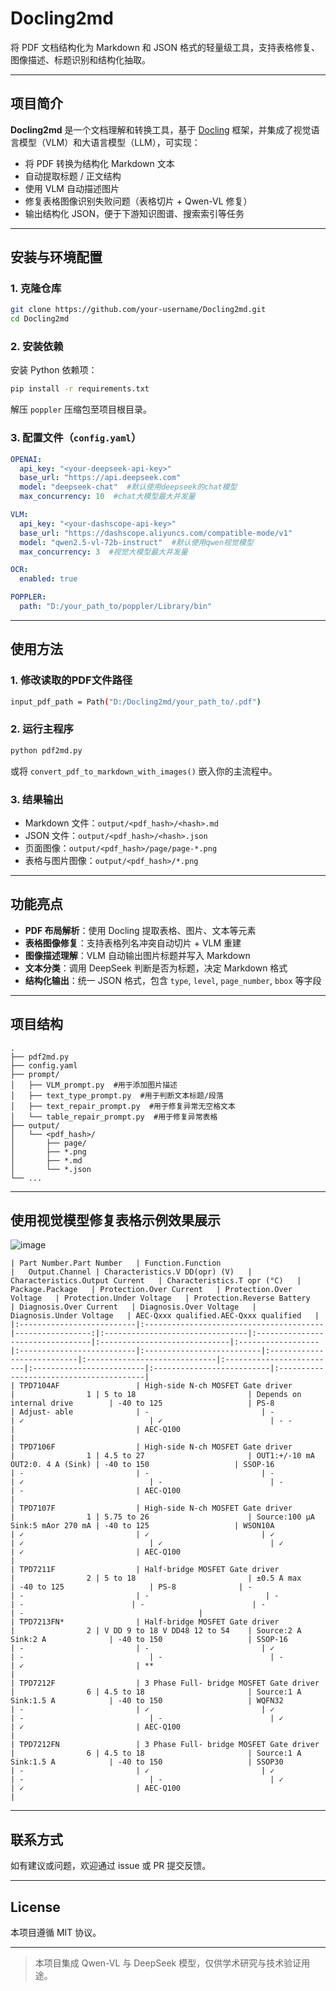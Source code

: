 # Docling2md

将 PDF 文档结构化为 Markdown 和 JSON 格式的轻量级工具，支持表格修复、图像描述、标题识别和结构化抽取。

---

## 项目简介
**Docling2md** 是一个文档理解和转换工具，基于 [Docling](https://github.com/docling-project/docling.git) 框架，并集成了视觉语言模型（VLM）和大语言模型（LLM），可实现：

- 将 PDF 转换为结构化 Markdown 文本
- 自动提取标题 / 正文结构
- 使用 VLM 自动描述图片
- 修复表格图像识别失败问题（表格切片 + Qwen-VL 修复）
- 输出结构化 JSON，便于下游知识图谱、搜索索引等任务

---

## 安装与环境配置

### 1. 克隆仓库
```bash
git clone https://github.com/your-username/Docling2md.git
cd Docling2md
```

### 2. 安装依赖
安装 Python 依赖项：
```bash
pip install -r requirements.txt
```

解压 `poppler` 压缩包至项目根目录。

### 3. 配置文件（`config.yaml`）
```yaml
OPENAI:
  api_key: "<your-deepseek-api-key>"
  base_url: "https://api.deepseek.com"
  model: "deepseek-chat"  #默认使用deepseek的chat模型
  max_concurrency: 10  #chat大模型最大并发量

VLM:
  api_key: "<your-dashscope-api-key>"
  base_url: "https://dashscope.aliyuncs.com/compatible-mode/v1"
  model: "qwen2.5-vl-72b-instruct"  #默认使用qwen视觉模型
  max_concurrency: 3  #视觉大模型最大并发量

OCR:
  enabled: true

POPPLER:
  path: "D:/your_path_to/poppler/Library/bin"
```

---

## 使用方法

### 1. 修改读取的PDF文件路径
```bash
input_pdf_path = Path("D:/Docling2md/your_path_to/.pdf")
```

### 2. 运行主程序
```bash
python pdf2md.py
```
或将 `convert_pdf_to_markdown_with_images()` 嵌入你的主流程中。

### 3. 结果输出
- Markdown 文件：`output/<pdf_hash>/<hash>.md`
- JSON 文件：`output/<pdf_hash>/<hash>.json`
- 页面图像：`output/<pdf_hash>/page/page-*.png`
- 表格与图片图像：`output/<pdf_hash>/*.png`

---

## 功能亮点

- **PDF 布局解析**：使用 Docling 提取表格、图片、文本等元素
- **表格图像修复**：支持表格列名冲突自动切片 + VLM 重建
- **图像描述理解**：VLM 自动输出图片标题并写入 Markdown
- **文本分类**：调用 DeepSeek 判断是否为标题，决定 Markdown 格式
- **结构化输出**：统一 JSON 格式，包含 `type`, `level`, `page_number`, `bbox` 等字段

---

## 项目结构
```
.
├── pdf2md.py
├── config.yaml
├── prompt/
│   ├── VLM_prompt.py  #用于添加图片描述 
│   ├── text_type_prompt.py  #用于判断文本标题/段落
│   ├── text_repair_prompt.py  #用于修复异常无空格文本
│   └── table_repair_prompt.py  #用于修复异常表格
├── output/
│   └── <pdf_hash>/
│       ├── page/
│       ├── *.png
│       ├── *.md
│       └── *.json
└── ...
```

---

## 使用视觉模型修复表格示例效果展示

![image](https://github.com/user-attachments/assets/fe9488f9-6a5f-46a0-99b1-a170b1819d19)

```
| Part Number.Part Number   | Function.Function                       |   Output.Channel | Characteristics.V DD(opr) (V)   | Characteristics.Output Current   | Characteristics.T opr (°C)   | Package.Package   | Protection.Over Current   | Protection.Over Voltage   | Protection.Under Voltage   | Protection.Reverse Battery   | Diagnosis.Over Current   | Diagnosis.Over Voltage   | Diagnosis.Under Voltage   | AEC-Qxxx qualified.AEC-Qxxx qualified   |
|:--------------------------|:----------------------------------------|-----------------:|:--------------------------------|:---------------------------------|:-----------------------------|:------------------|:--------------------------|:--------------------------|:---------------------------|:-----------------------------|:-------------------------|:-------------------------|:--------------------------|:----------------------------------------|
| TPD7104AF                 | High-side N-ch MOSFET Gate driver       |                1 | 5 to 18                         | Depends on internal drive        | -40 to 125                   | PS-8              | Adjust- able              | -                         | -                          | ✓                            | ✓                        | - -                      |                           | AEC-Q100                                |
| TPD7106F                  | High-side N-ch MOSFET Gate driver       |                1 | 4.5 to 27                       | OUT1:+/-10 mA OUT2:0. 4 A (Sink) | -40 to 150                   | SSOP-16           | -                         | -                         | -                          | ✓                            | -                        | -                        | -                         | AEC-Q100                                |
| TPD7107F                  | High-side N-ch MOSFET Gate driver       |                1 | 5.75 to 26                      | Source:100 μA Sink:5 mAor 270 mA | -40 to 125                   | WSON10A           | ✓                         | ✓                         | ✓                          | ✓                            | ✓                        | ✓                        | ✓                         | AEC-Q100                                |
| TPD7211F                  | Half-bridge MOSFET Gate driver          |                2 | 5 to 18                         | ±0.5 A max                       | -40 to 125                   | PS-8              | -                         | -                         | -                          | -                            | -                        | -                        | -                         | -                                       |
| TPD7213FN*                | Half-bridge MOSFET Gate driver          |                2 | V DD 9 to 18 V DD48 12 to 54    | Source:2 A Sink:2 A              | -40 to 150                   | SSOP-16           | -                         | -                         | ✓                          | -                            | -                        | -                        | ✓                         | **                                      |
| TPD7212F                  | 3 Phase Full- bridge MOSFET Gate driver |                6 | 4.5 to 18                       | Source:1 A Sink:1.5 A            | -40 to 150                   | WQFN32            | -                         | ✓                         | ✓                          | -                            | -                        | ✓                        | ✓                         | AEC-Q100                                |
| TPD7212FN                 | 3 Phase Full- bridge MOSFET Gate driver |                6 | 4.5 to 18                       | Source:1 A Sink:1.5 A            | -40 to 150                   | SSOP30            | -                         | ✓                         | ✓                          | -                            | -                        | ✓                        | ✓                         | AEC-Q100                                |

```

---

## 联系方式
如有建议或问题，欢迎通过 issue 或 PR 提交反馈。

---

## License
本项目遵循 MIT 协议。

---

> 本项目集成 Qwen-VL 与 DeepSeek 模型，仅供学术研究与技术验证用途。

